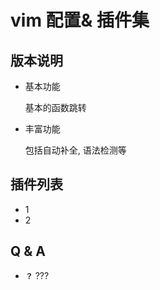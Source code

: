 vim 配置& 插件集
===============================================
版本说明
------------
- 基本功能

    基本的函数跳转

- 丰富功能

    包括自动补全, 语法检测等


插件列表
------------
- 1
- 2


Q & A
------------
- **`？`**
    ???
